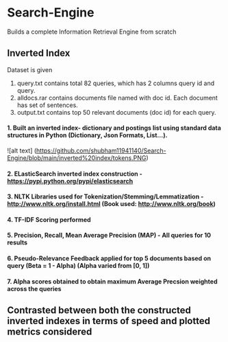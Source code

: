 # Search-Engine
Builds a complete Information Retrieval Engine from scratch

## Inverted Index

Dataset is given

1. query.txt contains total 82 queries, which has 2 columns query id and query.
2. alldocs.rar contains documents file named with doc id. Each document has set of sentences.
3. output.txt contains top 50 relevant documents (doc id) for each query.

#### 1. Built an inverted index- dictionary and postings list using standard data structures in Python (Dictionary, Json Formats, List…).

![alt text] (https://github.com/shubham11941140/Search-Engine/blob/main/inverted%20index/tokens.PNG)


#### 2. ELasticSearch inverted index construction - https://pypi.python.org/pypi/elasticsearch
#### 3. NLTK Libraries used for Tokenization/Stemming/Lemmatization - http://www.nltk.org/install.html (Book used: http://www.nltk.org/book)
#### 4. TF-IDF Scoring performed
#### 5. Precision, Recall, Mean Average Precision (MAP) - All queries for 10 results
#### 6. Pseudo-Relevance Feedback applied for top 5 documents based on query (Beta = 1 - Alpha) (Alpha varied from [0, 1])
#### 7. Alpha scores obtained to obtain maximum Average Precsion weighted across the queries
## Contrasted between both the constructed inverted indexes in terms of speed and plotted metrics considered
